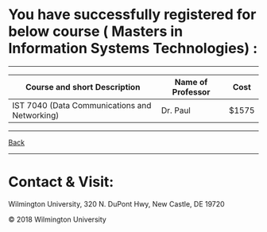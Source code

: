 # You have successfully registered for below course ( Masters in  Information Systems Technologies) :

---

|Course and short Description| Name of Professor |Cost | 
|---| --- | --- |
|IST 7040 (Data Communications and Networking) | Dr. Paul | $1575|

---

[Back](https://tuojeanbaptiste.github.io/TeamC/msist.html)

---

# Contact & Visit: 
Wilmington University, 
320 N. 
DuPont Hwy, 
New Castle, DE 19720 

<div>
   &copy; 2018 Wilmington University
</div>
